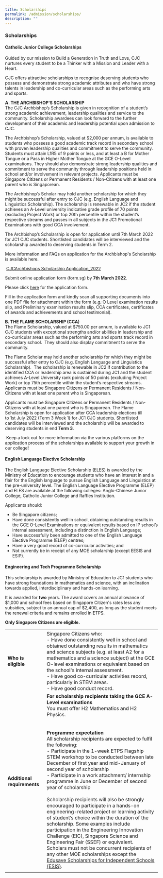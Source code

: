 ```yaml
---
title: Scholarships
permalink: /admission/scholarships/
description: ""
---
```

### **Scholarships**
#### **Catholic Junior College Scholarships**
Guided by our mission to Build a Generation in Truth and Love, CJC nurtures every student to be a Thinker with a Mission and Leader with a Heart.  

CJC offers attractive scholarships to recognise deserving students who possess and demonstrate strong academic attributes and who have strong talents in leadership and co-curricular areas such as the performing arts and sports. 

**A. THE ARCHBISHOP'S SCHOLARSHIP**<br>
The CJC Archbishop’s Scholarship is given in recognition of a student’s strong academic achievement, leadership qualities and service to the community. Scholarship awardees can look forward to the further development of their academic and leadership potential upon admission to CJC.

The Archbishop’s Scholarship, valued at $2,000 per annum, is available to students who possess a good academic track record in secondary school with proven leadership qualities and commitment to serve the community. Students must attain L1R5 of 9 points or less, and at least a B for Mother Tongue or a Pass in Higher Mother Tongue at the GCE O-Level examinations. They should also demonstrate strong leadership qualities and commitment to serve the community through leadership positions held in school and/or involvement in relevant projects. Applicants must be Singapore Citizens or Permanent Residents / Non-Citizens with at least one parent who is Singaporean. 

The Archbishop’s Scholar may hold another scholarship for which they might be successful after entry to CJC (e.g. English Language and Linguistics Scholarship). The scholarship is renewable in JC2 if the student achieves an A-Level university indicative grade profile of 70 points (excluding Project Work) or top 20th percentile within the student’s respective streams and passes in all subjects in the JC1 Promotional Examinations with good CCA involvement.


The Archbishop’s Scholarship is open for application until 7th March 2022 for JC1 CJC students. Shortlisted candidates will be interviewed and the scholarship awarded to deserving students in Term 2. 

More information and FAQs on application for the Archbishop's Scholarship is available here.

 [CJCArchbishops Scholarship Application\_2022](/files/Archbishop%20FAQ%20%20Application%20Form%202022.pdf)
 
 Submit online application form (form.sg) by **7th March 2022**.  

Please click [here](https://form.gov.sg/61f39d421603b90012dfb587) for the application form.

Fill in the application form and kindly scan all supporting documents into one PDF file for attachment within the form (e.g.:O Level examination results slip, and Preliminary examination results slip, CCA certificates, certificates of awards and achievements and school testimonial).

**B. THE FLAME SCHOLARSHIP (CCA)**<br>
The Flame Scholarship, valued at $750.00 per annum, is available to JC1 CJC students with exceptional strengths and/or abilities in leadership and co-curricular areas such as the performing arts and sports track record in secondary school.  They should also display commitment to serve the community.

The Flame Scholar may hold another scholarship for which they might be successful after entry to CJC (e.g. English Language and Linguistics Scholarship).  The scholarship is renewable in JC2 if contribution to the identified CCA or leadership area is sustained during JC1 and the student achieves A-Level University rank points of 50 points (excluding Project Work) or top 75th percentile within the student’s respective streams. Applicants must be Singapore Citizens or Permanent Residents / Non-Citizens with at least one parent who is Singaporean.  

Applicants must be Singapore Citizens or Permanent Residents / Non-Citizens with at least one parent who is Singaporean. The Flame Scholarship is open for application after CCA leadership elections till to 1st July 2022 (Term 3 Week 1) for JC1 CJC students. Shortlisted candidates will be interviewed and the scholarship will be awarded to deserving students in end **Term 3**.

 Keep a look out for more information via the various platforms on the application process of the scholarships available to support your growth in our college!
 
 #### **English Language Elective Scholarship**
The English Language Elective Scholarship (ELES) is awarded by the Ministry of Education to encourage students who have an interest in and a flair for the English language to pursue English Language and Linguistics at the pre-university level. The English Language Elective Programme (ELEP) and ELES are available at the following colleges: Anglo-Chinese Junior College, Catholic Junior College and Raffles Institution.

Applicants should:
*   Be Singapore citizens;
*   Have done consistently well in school, obtaining outstanding results in the GCE O-Level Examinations or equivalent results based on IP school’s internal assessment, including a distinction in English Language;
*   Have successfully been admitted to one of the English Language Elective Programme (ELEP) centres;
*   Have a very good record of co-curricular activities; and
*   Not currently be in receipt of any MOE scholarship (except EESIS and ESIP).

#### **Engineering and Tech Programme Scholarship**
This scholarship is awarded by Ministry of Education to JC1 students who have strong foundations in mathematics and science, with an inclination towards applied, interdisciplinary and hands-on learning.

It is awarded for **two** years. The award covers an annual allowance of $1,000 and school fees based on Singapore Citizen's rates less any subsidies, subject to an annual cap of $2,400, as long as the student meets the renewal criteria and remains enrolled in ETPS.

**Only Singapore Citizens are eligible.**

|  |  |
|---|---|
| **Who is eligible** | Singapore Citizens who:<br>- Have done consistently well in school and obtained outstanding results in mathematics and science subjects (e.g. at least A2 for a mathematics and a science subject) at the GCE O-level examinations or equivalent based on the school's internal assessment. <br>- Have good co-curricular activities record, particularly in STEM areas.<br>- Have good conduct record. |
| **Additional requirements** | **For scholarship recipients taking the GCE A-Level examinations**<br>You must offer H2 Mathematics and H2 Physics.<br><br><br>**Programme expectation**<br>All scholarship recipients are expected to fulfil the following:<br>- Participate in the 1-week ETPS Flagship STEM workshop to be conducted between late December of first year and mid-January of second year of scholarship<br>- Participate in a work attachment/ internship programme in June or December of second year of scholarship<br><br>Scholarship recipients will also be strongly encouraged to participate in a hands-on engineering-related project or learning activity of student’s choice within the duration of the scholarship. Some examples include participation in the Engineering Innovation Challenge (EIC), Singapore Science and Engineering Fair (SSEF) or equivalent.<br>Scholars must not be concurrent recipients of any other MOE scholarships except the [Edusave Scholarships for Independent Schools (ESIS)](https://www.moe.gov.sg/financial-matters/awards-scholarships/edusave-scholarships-independent). |
|  |  |